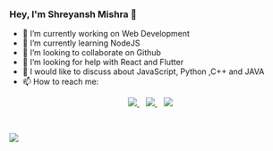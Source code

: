 ### Hey, I'm Shreyansh Mishra 👋


- 🔭 I’m currently working on Web Development
- 🌱 I’m currently learning NodeJS 
- 👯 I’m looking to collaborate on Github
- 🤔 I’m looking for help with React and Flutter
- 💬 I would like to discuss about JavaScript, Python ,C++ and JAVA
- 📫 How to reach me: 
<p align="center">
  <a href="https://www.linkedin.com/in/shreyansh-mishra-455b65118/">
    <img src="https://img.shields.io/badge/linkedin-%230077B5.svg?&style=for-the-badge&logo=linkedin&logoColor=white" />
  </a>&nbsp;&nbsp;
  <a href="https://twitter.com/Shreyansh_0007">
    <img src="https://img.shields.io/badge/twitter-%231DA1F2.svg?&style=for-the-badge&logo=twitter&logoColor=white" />
  </a>&nbsp;&nbsp;
  <a href="https://www.instagram.com/ishreyanshmishra/">
    <img src="https://img.shields.io/badge/instagram-%23E4405F.svg?&style=for-the-badge&logo=instagram&logoColor=white" />
    
  </a>&nbsp;&nbsp;
</p>
<img src="https://github-readme-stats.vercel.app/api/top-langs/?username=Shreyansh-Mishra&hide_border=true&hide=HTML,CSS">
